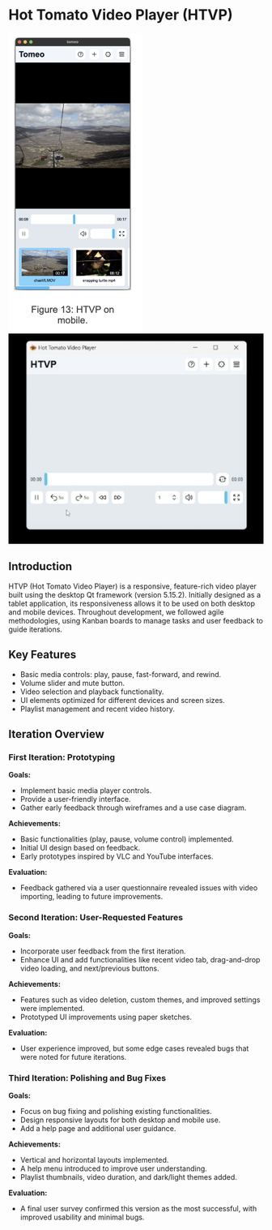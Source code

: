 # Hot Tomato Video Player (HTVP)

![Alt text](Images/img1.png)
![Alt text](Images/img2.png)

## Introduction

HTVP (Hot Tomato Video Player) is a responsive, feature-rich video player built using the desktop Qt framework (version 5.15.2). Initially designed as a tablet application, its responsiveness allows it to be used on both desktop and mobile devices. Throughout development, we followed agile methodologies, using Kanban boards to manage tasks and user feedback to guide iterations.

## Key Features

- Basic media controls: play, pause, fast-forward, and rewind.
- Volume slider and mute button.
- Video selection and playback functionality.
- UI elements optimized for different devices and screen sizes.
- Playlist management and recent video history.

## Iteration Overview

### **First Iteration: Prototyping**

**Goals:**

- Implement basic media player controls.
- Provide a user-friendly interface.
- Gather early feedback through wireframes and a use case diagram.

**Achievements:**

- Basic functionalities (play, pause, volume control) implemented.
- Initial UI design based on feedback.
- Early prototypes inspired by VLC and YouTube interfaces.

**Evaluation:**

- Feedback gathered via a user questionnaire revealed issues with video importing, leading to future improvements.

### **Second Iteration: User-Requested Features**

**Goals:**

- Incorporate user feedback from the first iteration.
- Enhance UI and add functionalities like recent video tab, drag-and-drop video loading, and next/previous buttons.

**Achievements:**

- Features such as video deletion, custom themes, and improved settings were implemented.
- Prototyped UI improvements using paper sketches.

**Evaluation:**

- User experience improved, but some edge cases revealed bugs that were noted for future iterations.

### **Third Iteration: Polishing and Bug Fixes**

**Goals:**

- Focus on bug fixing and polishing existing functionalities.
- Design responsive layouts for both desktop and mobile use.
- Add a help page and additional user guidance.

**Achievements:**

- Vertical and horizontal layouts implemented.
- A help menu introduced to improve user understanding.
- Playlist thumbnails, video duration, and dark/light themes added.

**Evaluation:**

- A final user survey confirmed this version as the most successful, with improved usability and minimal bugs.
